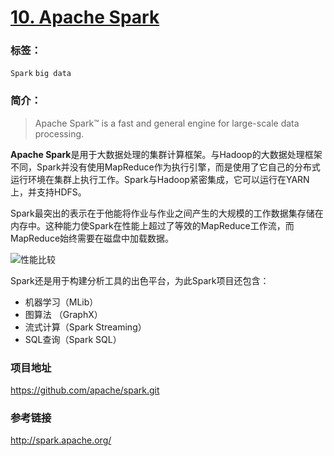 # [10. Apache Spark](https://github.com/apache/spark)

### 标签：
`Spark`  `big data`

### 简介：
>Apache Spark™ is a fast and general engine for large-scale data processing.

**Apache Spark**是用于大数据处理的集群计算框架。与Hadoop的大数据处理框架不同，Spark并没有使用MapReduce作为执行引擎，而是使用了它自己的分布式运行环境在集群上执行工作。Spark与Hadoop紧密集成，它可以运行在YARN上，并支持HDFS。

Spark最突出的表示在于他能将作业与作业之间产生的大规模的工作数据集存储在内存中。这种能力使Spark在性能上超过了等效的MapReduce工作流，而MapReduce始终需要在磁盘中加载数据。

![性能比较](http://spark.apache.org/images/logistic-regression.png)

Spark还是用于构建分析工具的出色平台，为此Spark项目还包含：
* 机器学习（MLib）
* 图算法 （GraphX）
* 流式计算（Spark Streaming）
* SQL查询（Spark SQL）


### 项目地址
https://github.com/apache/spark.git

### 参考链接
http://spark.apache.org/
